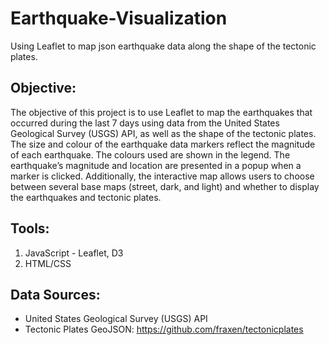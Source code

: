 # Earthquake-Visualization
Using Leaflet to map json earthquake data along the shape of the tectonic plates.

## **Objective:**
The objective of this project is to use Leaflet to map the earthquakes that occurred during the last 7 days using data from the United States Geological Survey (USGS) API, as well as the shape of the tectonic plates. The size and colour of the earthquake data markers reflect the magnitude of each earthquake. The colours used are shown in the legend. The earthquake’s magnitude and location are presented in a popup when a marker is clicked. Additionally, the interactive map allows users to choose between several base maps (street, dark, and light) and whether to display the earthquakes and tectonic plates. 

## **Tools:**
1. JavaScript - Leaflet, D3
2. HTML/CSS

## **Data Sources:**
* United States Geological Survey (USGS) API
* Tectonic Plates GeoJSON: https://github.com/fraxen/tectonicplates
